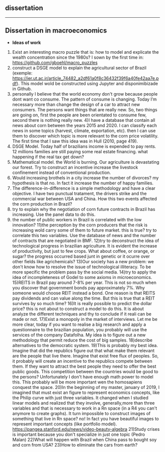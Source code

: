 ## dissertation
---------------------

Dissertation in macroeconomics
---------------------

* **Ideas of work**
1) Exist an interesting macro puzzle that is: how to model and explicate the wealth concentration since the 1980s? I sown by the first time in: https://github.com/gboehl/macro_puzzles
2) construct a DSGE model to explain the agricultural sector of Brazil (exemple: https://ier.ut.ac.ir/article_74482_a2df61a0f8c36432f39f6a40fe42aa7e.pdf). This model wold be constructed using Jupyter and disponimibizade in Github.
3) personally I believe that the world economy don't grow because people dont want co consume. The pattern of consume is changing. Today I’m necessary more than change the design of a car to attract new consumers. The persons want things that are really new. So, two things are going on, first the people are been orientated to consume few, second there is nothing really new.
4)I have a database that contain all news about corn between the years 2015 and 2020. I can classify each news in some topics (harvest, climate, exportation, etc). then I can use them to discover which topic is more relevant to the corn price volatility. The first time that I saw this idea was in Hull (2010, page 419).
5) DSGE Model. Today half of brazilians income is expended to pay rents. 12 millions families are still paying some real estate financing. what happening if the real tax get down?
6) Mathematical model. the World is burning. Our agriculture is devastating our forest. Try to construct an incentive increase the livestock confinement instead of conventional production.
7) Would increasing brothels in a city increase the number of divorces? my hypothesis is that no. In fact it increase the number of happy families.
8) The difference-in-difference is a simple methodology and have a clear objective. I have two punctual tratament, the drivers strike and the commercial war between USA and China. How this two events affected the corn production in Brazil?
9) try to explain why the negotiation of corn future contracts in Brazil has increasing. Use the panel data to do this.
10) the number of public workers in Brazil is correlated with the low innovation?
11)the perception by the corn producers that the risk is increasing wold carry some of them to future market. this is true? try to correlate this two variables. Use the database of news and the number of contracts that are negotiated in BMF.
12)try to deconstruct the idea of technological progress in brazilian agriculture. It is evident the increase of productivity, but just to few crops. What about coffee, or orange, or sugar? the progress occurred based junt in genetic or it ocurre over other fields like agrichemicals?
13)Our society has a new problem: we don't know how to resolve the issue of technological illiteracy. To be more specific the problem pass by the social media.
14)try to apply the idea of ​​incompleteness of Godel to some axioms in microeconomics.
15)REITS in Brazil pay around 7-8% per year. This is not so much when you discover that government bonds pay approximately 7%. Why someone would choose REIT instead a bond. One reason is that REITS pay dividends and can value along the time. But this is true that a REIT survives by so much time?
16)It is really possible to predict the dollar price? this is not about to construct a model to do this. It is about analyze the different techniques and thy to conclude if it reali can be made or not.
17)Exist a monopoly in the market of interviews. Let me be more clear, today if you want to realise a big research and apply a questionnaire to the brazilian population, you probably will use the services of the company Datafolha. My idea is to figure out a new methodology that permit reduce the cost of big samples.
18)describe alternatives to the democratic system.
19)This is probably my best idea. Imagine that did the republics figure out that what make them relevant are the people that live there. Imagine that exist free flux of peoples. So, it probably will create an incentive to the  republics compete between them. If they want to attract the best people they need to offer the best public goods. This competition between the countries would be good to the persons? Unfortunately I don't have enough math power to model this. This probably will be more important wen the homosapiens conquest the space.
20)In the beginning of my master, january of 2019, I imagined that must exist an figure to represent economics concepts, like the Philip curve with just three variables. It changed when I studied linear models and realized that they involve, generally,more than three variables and that is necessary to work in a Rn space (in a R4 you can't anymore to create graphs). It turn impossible to construct images of something that live in Rn space? no! In fact you have beautiful images to represent important concepts (like portfolio model). https://pangea.stanford.edu/news/video-beauty-algebra
21)Study crises is important because you don't specialize in just one topic (Pedro Malan)
22)What will happen with Brazil when China pass to bought soy and corn from USA?
23)How to eliminate the cars from earth?
